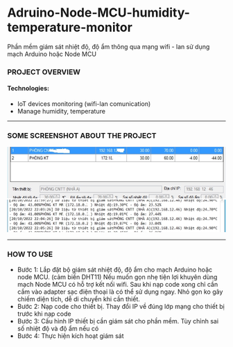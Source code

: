 # Adruino-Node-MCU-humidity-temperature-monitor
Phần mềm giám sát nhiệt độ, độ ẩm thông qua mạng wifi - lan sử dụng mạch Arduino hoặc Node MCU
<h3>PROJECT OVERVIEW</h3>
<h4>Technologies:</h4>
<ul>
<li>IoT devices monitoring (wifi-lan comunication)</li>
<li>Manage humidity, temperature</li>
</ul>
<hr>
<h3>SOME SCREENSHOT ABOUT THE PROJECT</h3>
<img src="https://github.com/Qyt0109/Adruino-Node-MCU-humidity-temperature-monitor/blob/main/Image/Pic0.jpg">
<img src="https://github.com/Qyt0109/Adruino-Node-MCU-humidity-temperature-monitor/blob/main/Image/Pic1.jpg">
<hr>
<h3>HOW TO USE</h3>
<ul>
<li>Bước 1: Lắp đặt bộ giám sát nhiệt độ, độ ẩm cho mạch Arduino hoặc node MCU. (cảm biến DHT11)
Nếu muốn gọn nhẹ tiện lợi khuyên dùng mạch Node MCU có hỗ trợ kết nối wifi. Sau khi nạp code xong chỉ cần cắm vào adapter sạc điện thoại là có thể sử dụng ngay. Nhỏ gọn ko gây chiếm diện tích, dễ di chuyển khi cần thiết.</li>
<li>Bước 2: Nạp code cho thiết bị. Thay đổi IP về đúng lớp mạng cho thiết bị trước khi nạp code</li>
<li>Bước 3: Cấu hình IP thiết bị cần giám sát cho phần mềm. Tùy chỉnh sai số nhiệt độ và độ ẩm nếu có</li>
<li>Bước 4: Thực hiện kích hoạt giám sát</li>
</ul>

